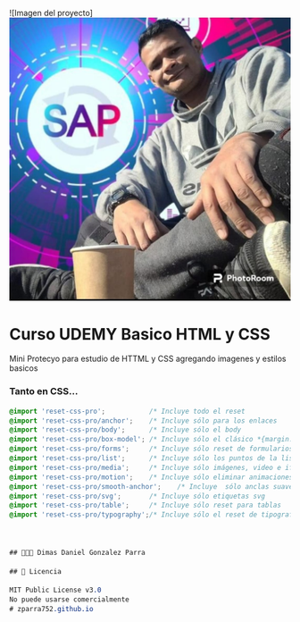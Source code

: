 ![Imagen del proyecto] <img src="FotoPerfil.jpg" alt="Logo">
# Curso UDEMY Basico HTML y CSS

Mini Protecyo para estudio de HTTML y CSS agregando imagenes y estilos basicos


### Tanto en CSS...
```css
@import 'reset-css-pro';           /* Incluye todo el reset                 */
@import 'reset-css-pro/anchor';    /* Incluye sólo para los enlaces         */
@import 'reset-css-pro/body';      /* Incluye sólo el body                  */
@import 'reset-css-pro/box-model'; /* Incluye sólo el clásico *{margin:0}   */
@import 'reset-css-pro/forms';     /* Incluye sólo reset de formularios     */
@import 'reset-css-pro/list';      /* Incluye sólo los puntos de la lista   */
@import 'reset-css-pro/media';     /* Incluye sólo imágenes, video e iframes*/
@import 'reset-css-pro/motion';    /* Incluye sólo eliminar animaciones en reduced-motion */
@import 'reset-css-pro/smooth-anchor';    /* Incluye  sólo anclas suaves    */
@import 'reset-css-pro/svg';       /* Incluye sólo etiquetas svg            */
@import 'reset-css-pro/table';     /* Incluye sólo reset para tablas        */
@import 'reset-css-pro/typography';/* Incluye sólo el reset de tipografías  */



## 👨🏻‍🏫 Dimas Daniel Gonzalez Parra

## 📄 Licencia 

MIT Public License v3.0
No puede usarse comercialmente
# zparra752.github.io
